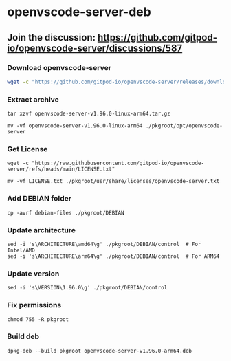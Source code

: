# openvscode-server-deb

Join the discussion: https://github.com/gitpod-io/openvscode-server/discussions/587
---

### Download openvscode-server

```bash
wget -c "https://github.com/gitpod-io/openvscode-server/releases/download/openvscode-server-v1.96.0/openvscode-server-v1.96.0-linux-arm64.tar.gz"
```

### Extract archive

```shell
tar xzvf openvscode-server-v1.96.0-linux-arm64.tar.gz
```

```shell
mv -vf openvscode-server-v1.96.0-linux-arm64 ./pkgroot/opt/openvscode-server
```

### Get License

```shell
wget -c "https://raw.githubusercontent.com/gitpod-io/openvscode-server/refs/heads/main/LICENSE.txt"
```

```shell
mv -vf LICENSE.txt ./pkgroot/usr/share/licenses/openvscode-server.txt
```

### Add DEBIAN folder

```shell
cp -avrf debian-files ./pkgroot/DEBIAN
```

### Update architecture

```shell
sed -i 's\ARCHITECTURE\amd64\g' ./pkgroot/DEBIAN/control  # For Intel/AMD
sed -i 's\ARCHITECTURE\arm64\g' ./pkgroot/DEBIAN/control  # For ARM64
```

### Update version

```shell
sed -i 's\VERSION\1.96.0\g' ./pkgroot/DEBIAN/control
```

### Fix permissions

```shell
chmod 755 -R pkgroot
```

### Build deb

```shell
dpkg-deb --build pkgroot openvscode-server-v1.96.0-arm64.deb
```
